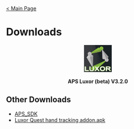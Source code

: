 [< Main Page](https://github.com/guiglass/LUXOR/blob/gh-pages/index.md)

# Downloads

<p align="center">
  <a href="">
     <img width="15%" height="15%" src="/Luxor Logo Text.png">
  </a>
</p>
  
<p align="center">
  <b>APS Luxor (beta) V3.2.0</b>
</p>

## Other Downloads

- [APS_SDK](https://github.com/guiglass/LUXOR/blob/gh-pages/APS_SDK.unitypackage?raw=true)
- [Luxor Quest hand tracking addon.apk](http://www.mediafire.com/file/9b3fdc1n5i9v4n4/Luxor_Quest_finger_tracking.apk/file)

